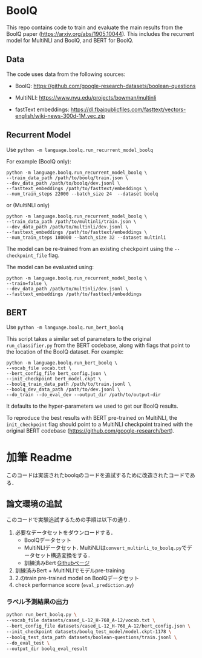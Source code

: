 # BoolQ

This repo contains code to train and evaluate the main results from the BoolQ
paper (https://arxiv.org/abs/1905.10044). This includes the recurrent model for
MultiNLI and BoolQ, and BERT for BoolQ.

## Data
The code uses data from the following sources:

* BoolQ: https://github.com/google-research-datasets/boolean-questions

* MultiNLI: https://www.nyu.edu/projects/bowman/multinli

* fastText embeddings: https://dl.fbaipublicfiles.com/fasttext/vectors-english/wiki-news-300d-1M.vec.zip

## Recurrent Model

Use `python -m language.boolq.run_recurrent_model_boolq`

For example (BoolQ only):

```
python -m language.boolq.run_recurrent_model_boolq \
--train_data_path /path/to/boolq/train.json \
--dev_data_path /path/to/boolq/dev.jsonl \
--fasttext_embeddings /path/to/fasttext/embeddings \
--num_train_steps 22000 --batch_size 24  --dataset boolq
```

or (MultiNLI only)

```
python -m language.boolq.run_recurrent_model_boolq \
--train_data_path /path/to/multinli/train.json \
--dev_data_path /path/to/multinli/dev.jsonl \
--fasttext_embeddings /path/to/fasttext/embeddings \
--num_train_steps 180000 --batch_size 32 --dataset multinli
```

The model can be re-trained from an existing checkpoint using the
`--checkpoint_file` flag.

The model can be evaluated using:

```
python -m language.boolq.run_recurrent_model_boolq \
--train=false \
--dev_data_path /path/to/multinli/dev.jsonl \
--fasttext_embeddings /path/to/fasttext/embeddings
```

## BERT

Use `python -m language.boolq.run_bert_boolq`

This script takes a similar set of parameters to the original
`run_classifier.py` from the BERT codebase, along with flags that point to the
location of the BoolQ dataset. For example:

```
python -m language.boolq.run_bert_boolq \
--vocab_file vocab.txt \
--bert_config_file bert_config.json \
--init_checkpoint bert_model.ckpt \
--boolq_train_data_path /path/to/train.jsonl \
--boolq_dev_data_path /path/to/dev.jsonl \
--do_train --do_eval_dev --output_dir /path/to/output-dir
```

It defaults to the hyper-parameters we used to get our BoolQ results.

To reproduce the best results with BERT pre-trained on MultiNLI, the
`init_checkpoint` flag should point to a MultiNLI checkpoint trained with the
original BERT codebase (https://github.com/google-research/bert).

# 加筆 Readme

このコードは実装されたboolqのコードを追試するために改造されたコードである．

## 論文環境の追試

このコードで実験追試するための手順は以下の通り．

1. 必要なデータセットをダウンロードする．
    - BoolQデータセット
    - MultiNLIデータセット. MultiNLIは`convert_multinli_to_boolq.py`でデータセット構造変換をする．
    - 訓練済みBert [Githubページ](https://github.com/google-research/bert#pre-trained-models)
2. 訓練済みBert + MultiNLIでモデルpre-training
3. 2.のtrain pre-trained model on BoolQデータセット
4. check performance score (`eval_prediction.py`)

### ラベル予測結果の出力

```bash
python run_bert_boolq.py \ 
--vocab_file datasets/cased_L-12_H-768_A-12/vocab.txt \ 
--bert_config_file datasets/cased_L-12_H-768_A-12/bert_config.json \
--init_checkpoint datasets/boolq_test_model/model.ckpt-1178 \
--boolq_test_data_path datasets/boolean-questions/train.jsonl \
--do_eval_test \
--output_dir boolq_eval_result
```
